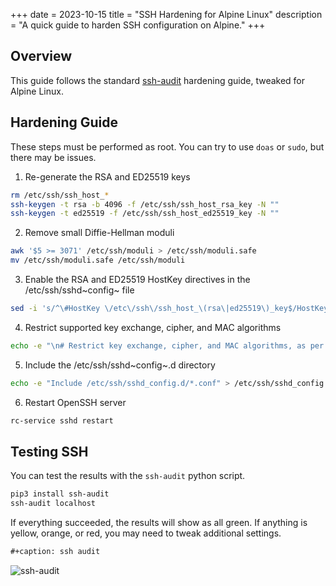 +++
date = 2023-10-15
title = "SSH Hardening for Alpine Linux"
description = "A quick guide to harden SSH configuration on Alpine."
+++

## Overview

This guide follows the standard
[ssh-audit](https://www.ssh-audit.com/hardening_guides.html) hardening
guide, tweaked for Alpine Linux.

## Hardening Guide

These steps must be performed as root. You can try to use
`doas` or `sudo`, but there may be issues.

1.  Re-generate the RSA and ED25519 keys

```sh
rm /etc/ssh/ssh_host_*
ssh-keygen -t rsa -b 4096 -f /etc/ssh/ssh_host_rsa_key -N ""
ssh-keygen -t ed25519 -f /etc/ssh/ssh_host_ed25519_key -N ""
```

2.  Remove small Diffie-Hellman moduli

```sh
awk '$5 >= 3071' /etc/ssh/moduli > /etc/ssh/moduli.safe
mv /etc/ssh/moduli.safe /etc/ssh/moduli
```

3.  Enable the RSA and ED25519 HostKey directives in the
    /etc/ssh/sshd~config~ file

```sh
sed -i 's/^\#HostKey \/etc\/ssh\/ssh_host_\(rsa\|ed25519\)_key$/HostKey \/etc\/ssh\/ssh_host_\1_key/g' /etc/ssh/sshd_config
```

4.  Restrict supported key exchange, cipher, and MAC algorithms

```sh
echo -e "\n# Restrict key exchange, cipher, and MAC algorithms, as per sshaudit.com\n# hardening guide.\nKexAlgorithms sntrup761x25519-sha512@openssh.com,curve25519-sha256,curve25519-sha256@libssh.org,diffie-hellman-group16-sha512,diffie-hellman-group18-sha512,diffie-hellman-group-exchange-sha256\nCiphers chacha20-poly1305@openssh.com,aes256-gcm@openssh.com,aes128-gcm@openssh.com,aes256-ctr,aes192-ctr,aes128-ctr\nMACs hmac-sha2-256-etm@openssh.com,hmac-sha2-512-etm@openssh.com,umac-128-etm@openssh.com\nHostKeyAlgorithms ssh-ed25519,ssh-ed25519-cert-v01@openssh.com,sk-ssh-ed25519@openssh.com,sk-ssh-ed25519-cert-v01@openssh.com,rsa-sha2-512,rsa-sha2-512-cert-v01@openssh.com,rsa-sha2-256,rsa-sha2-256-cert-v01@openssh.com" > /etc/ssh/sshd_config.d/ssh-audit_hardening.conf
```

5.  Include the /etc/ssh/sshd~config~.d directory

```sh
echo -e "Include /etc/ssh/sshd_config.d/*.conf" > /etc/ssh/sshd_config
```

6.  Restart OpenSSH server

```sh
rc-service sshd restart
```

## Testing SSH

You can test the results with the `ssh-audit` python script.

```sh
pip3 install ssh-audit
ssh-audit localhost
```

If everything succeeded, the results will show as all green. If anything
is yellow, orange, or red, you may need to tweak additional settings.

```txt
#+caption: ssh audit
```

![ssh-audit](https://img.cleberg.net/blog/20231015-ssh-hardening/ssh-audit.png "ssh-audit")
